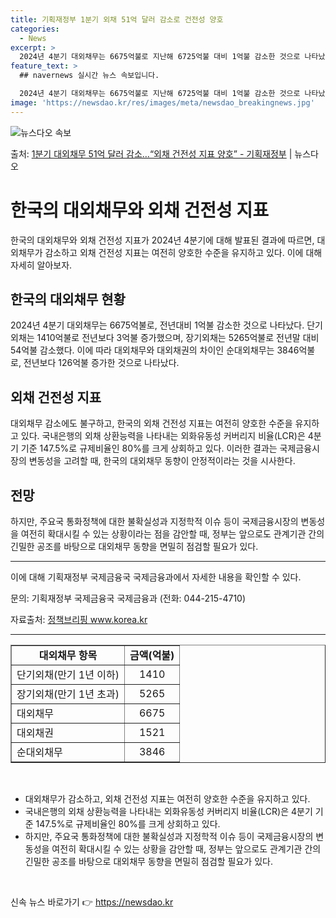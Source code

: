 ```yaml
---
title: 기획재정부 1분기 외채 51억 달러 감소로 건전성 양호
categories:
  - News
excerpt: >
  2024년 4분기 대외채무는 6675억불로 지난해 6725억불 대비 1억불 감소한 것으로 나타났다. 기획재정…
feature_text: >
  ## navernews 실시간 뉴스 속보입니다.

  2024년 4분기 대외채무는 6675억불로 지난해 6725억불 대비 1억불 감소한 것으로 나타났다. 기획재정…
image: 'https://newsdao.kr/res/images/meta/newsdao_breakingnews.jpg'
---
```


![뉴스다오 속보](https://newsdao.kr/res/images/meta/newsdao_breakingnews.jpg)

<p>출처: <a href="https://newsdao.kr/3870" rel="dofollow">1분기 대외채무 51억 달러 감소…“외채 건전성 지표 양호” - 기획재정부</a> | 뉴스다오</p>

<h1>한국의 대외채무와 외채 건전성 지표</h1>
<p data-ke-size="size16">한국의 대외채무와 외채 건전성 지표가 2024년 4분기에 대해 발표된 결과에 따르면, 대외채무가 감소하고 외채 건전성 지표는 여전히 양호한 수준을 유지하고 있다. 이에 대해 자세히 알아보자.</p>

<h2 data-ke-size="size26">한국의 대외채무 현황</h2>
<p data-ke-size="size16">2024년 4분기 대외채무는 6675억불로, 전년대비 1억불 감소한 것으로 나타났다. 단기외채는 1410억불로 전년보다 3억불 증가했으며, 장기외채는 5265억불로 전년말 대비 54억불 감소했다. 이에 따라 대외채무와 대외채권의 차이인 순대외채무는 3846억불로, 전년보다 126억불 증가한 것으로 나타났다.</p>

<h2 data-ke-size="size26">외채 건전성 지표</h2>
<p data-ke-size="size16">대외채무 감소에도 불구하고, 한국의 외채 건전성 지표는 여전히 양호한 수준을 유지하고 있다. 국내은행의 외채 상환능력을 나타내는 외화유동성 커버리지 비율(LCR)은 4분기 기준 147.5%로 규제비율인 80%를 크게 상회하고 있다. 이러한 결과는 국제금융시장의 변동성을 고려할 때, 한국의 대외채무 동향이 안정적이라는 것을 시사한다.</p>
  
<h2 data-ke-size="size26">전망</h2>
<p data-ke-size="size16">하지만, 주요국 통화정책에 대한 불확실성과 지정학적 이슈 등이 국제금융시장의 변동성을 여전히 확대시킬 수 있는 상황이라는 점을 감안할 때, 정부는 앞으로도 관계기관 간의 긴밀한 공조를 바탕으로 대외채무 동향을 면밀히 점검할 필요가 있다.</p>

<hr>
<p data-ke-size="size16">이에 대해 기획재정부 국제금융국 국제금융과에서 자세한 내용을 확인할 수 있다.</p>
<p data-ke-size="size16">문의: 기획재정부 국제금융국 국제금융과 (전화: 044-215-4710)</p>
<p data-ke-size="size16">자료출처: <a href="https://newsdao.kr/3870">정책브리핑 www.korea.kr</a></p>
<hr>

<table style="width: 100%;" border="1">
<tbody>
<tr>
<td style="text-align: center; height: 17px;"><b>대외채무 항목</b></td>
<td style="text-align: center; height: 17px;"><b>금액(억불)</b></td>
</tr>
<tr>
<td style="text-align: left; height: 13px;">단기외채(만기 1년 이하)</td>
<td style="text-align: center; height: 17px;">1410</td>
</tr>
<tr>
<td style="text-align: left; height: 13px;">장기외채(만기 1년 초과)</td>
<td style="text-align: center; height: 17px;">5265</td>
</tr>
<tr>
<td style="text-align: left; height: 13px;">대외채무</td>
<td style="text-align: center; height: 17px;">6675</td>
</tr>
<tr>
<td style="text-align: left; height: 13px;">대외채권</td>
<td style="text-align: center; height: 17px;">1521</td>
</tr>
<tr>
<td style="text-align: left; height: 13px;">순대외채무</td>
<td style="text-align: center; height: 17px;">3846</td>
</tr>
</tbody>
</table>
<p data-ke-size="size16">&nbsp;</p>

<ul>
<li>대외채무가 감소하고, 외채 건전성 지표는 여전히 양호한 수준을 유지하고 있다.</li>
<li>국내은행의 외채 상환능력을 나타내는 외화유동성 커버리지 비율(LCR)은 4분기 기준 147.5%로 규제비율인 80%를 크게 상회하고 있다.</li>
<li>하지만, 주요국 통화정책에 대한 불확실성과 지정학적 이슈 등이 국제금융시장의 변동성을 여전히 확대시킬 수 있는 상황을 감안할 때, 정부는 앞으로도 관계기관 간의 긴밀한 공조를 바탕으로 대외채무 동향을 면밀히 점검할 필요가 있다.</li>
</ul>
<p data-ke-size="size16">&nbsp;</p> 

신속 뉴스 바로가기 👉 <a href="https://newsdao.kr" rel="dofollow">https://newsdao.kr</a>



